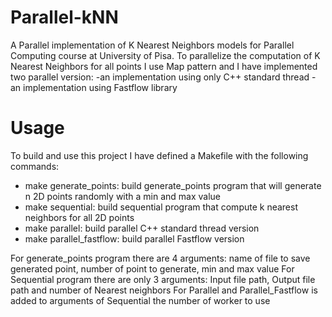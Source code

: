 # Parallel-kNN
A Parallel implementation of K Nearest Neighbors models for Parallel Computing course at University of Pisa.
To parallelize the computation of K Nearest Neighbors for all points I use Map pattern and I have implemented two parallel version:
-an implementation using only C++ standard thread 
-an implementation using Fastflow library 

# Usage
To build and use this project I have defined a Makefile with the following commands:
- make generate_points: build generate_points program that will generate n 2D points randomly with a min and max value
- make sequential: build sequential program that compute k nearest neighbors for all 2D points  
- make parallel: build parallel C++ standard thread version 
- make parallel_fastflow: build parallel Fastflow version 

For generate_points program there are 4 arguments: name of file to save generated point, number of point to generate, min and max value 
For Sequential program there are only 3 arguments: Input file path, Output file path and number of Nearest neighbors
For Parallel and Parallel_Fastflow is added to arguments of Sequential the number of worker to use  

